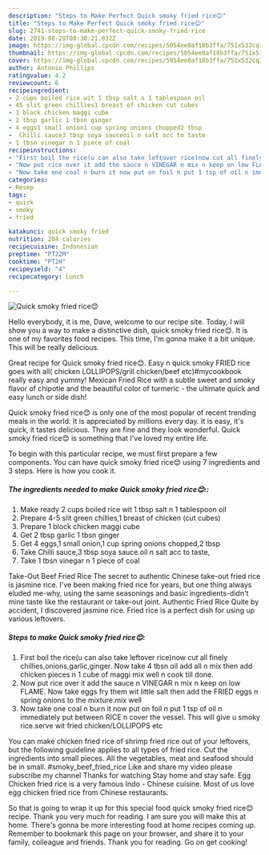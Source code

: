 ```yaml
---
description: "Steps to Make Perfect Quick smoky fried rice😊"
title: "Steps to Make Perfect Quick smoky fried rice😊"
slug: 2741-steps-to-make-perfect-quick-smoky-fried-rice
date: 2019-08-28T08:30:21.032Z
image: https://img-global.cpcdn.com/recipes/5054ee0af18b3ffa/751x532cq70/quick-smoky-fried-rice😊-recipe-main-photo.jpg
thumbnail: https://img-global.cpcdn.com/recipes/5054ee0af18b3ffa/751x532cq70/quick-smoky-fried-rice😊-recipe-main-photo.jpg
cover: https://img-global.cpcdn.com/recipes/5054ee0af18b3ffa/751x532cq70/quick-smoky-fried-rice😊-recipe-main-photo.jpg
author: Antonio Phillips
ratingvalue: 4.2
reviewcount: 6
recipeingredient:
- 2 cups boiled rice wit 1 tbsp salt n 1 tablespoon oil
- 45 slit green chillies1 breast of chicken cut cubes
- 1 block chicken maggi cube
- 2 tbsp garlic 1 tbsn ginger
- 4 eggs1 small onion1 cup spring onions chopped2 tbsp
-  Chilli sauce3 tbsp soya sauceoil n salt acc to taste
- 1 tbsn vinegar n 1 piece of coal
recipeinstructions:
- "First boil the rice(u can also take leftover rice)now cut all finely chillies,onions,garlic,ginger. Now take 4 tbsn oil add all n mix then add chicken pieces n 1 cube of maggi mix well n cook till done."
- "Now put rice over it add the sauce n VINEGAR n mix n keep on low FLAME. Now take eggs fry them wit little salt then add the FRIED eggs n spring onions to the mixture.mix well"
- "Now take one coal n burn it now put on foil n put 1 tsp of oil n immediately put between RICE n cover the vessel. This will give u smoky rice.serve wit fried chicken/LOLLIPOPS etc"
categories:
- Resep
tags:
- quick
- smoky
- fried

katakunci: quick smoky fried
nutrition: 204 calories
recipecuisine: Indonesian
preptime: "PT22M"
cooktime: "PT2H"
recipeyield: "4"
recipecategory: Lunch

---
```



![Quick smoky fried rice😊](https://img-global.cpcdn.com/recipes/5054ee0af18b3ffa/751x532cq70/quick-smoky-fried-rice😊-recipe-main-photo.jpg)

Hello everybody, it is me, Dave, welcome to our recipe site. Today, I will show you a way to make a distinctive dish, quick smoky fried rice😊. It is one of my favorites food recipes. This time, I'm gonna make it a bit unique. This will be really delicious.

Great recipe for Quick smoky fried rice😊. Easy n quick smoky FRIED rice goes with all( chicken LOLLIPOPS/grill chicken/beef etc)#mycookbook really easy and yummy! Mexican Fried Rice with a subtle sweet and smoky flavor of chipotle and the beautiful color of turmeric - the ultimate quick and easy lunch or side dish!

Quick smoky fried rice😊 is only one of the most popular of recent trending meals in the world. It is appreciated by millions every day. It is easy, it's quick, it tastes delicious. They are fine and they look wonderful. Quick smoky fried rice😊 is something that I've loved my entire life.


To begin with this particular recipe, we must first prepare a few components. You can have quick smoky fried rice😊 using 7 ingredients and 3 steps. Here is how you cook it.

##### The ingredients needed to make Quick smoky fried rice😊::

1. Make ready 2 cups boiled rice wit 1 tbsp salt n 1 tablespoon oil
1. Prepare 4-5 slit green chillies,1 breast of chicken (cut cubes)
1. Prepare 1 block chicken maggi cube
1. Get 2 tbsp garlic 1 tbsn ginger
1. Get 4 eggs,1 small onion,1 cup spring onions chopped,2 tbsp
1. Take  Chilli sauce,3 tbsp soya sauce.oil n salt acc to taste,
1. Take 1 tbsn vinegar n 1 piece of coal


Take-Out Beef Fried Rice The secret to authentic Chinese take-out fried rice is jasmine rice. I&#39;ve been making fried rice for years, but one thing always eluded me-why, using the same seasonings and basic ingredients-didn&#39;t mine taste like the restaurant or take-out joint. Authentic Fried Rice Quite by accident, I discovered jasmine rice. Fried rice is a perfect dish for using up various leftovers. 

##### Steps to make Quick smoky fried rice😊:

1. First boil the rice(u can also take leftover rice)now cut all finely chillies,onions,garlic,ginger. Now take 4 tbsn oil add all n mix then add chicken pieces n 1 cube of maggi mix well n cook till done.
1. Now put rice over it add the sauce n VINEGAR n mix n keep on low FLAME. Now take eggs fry them wit little salt then add the FRIED eggs n spring onions to the mixture.mix well
1. Now take one coal n burn it now put on foil n put 1 tsp of oil n immediately put between RICE n cover the vessel. This will give u smoky rice.serve wit fried chicken/LOLLIPOPS etc


You can make chicken fried rice of shrimp fried rice out of your leftovers, but the following guideline applies to all types of fried rice. Cut the ingredients into small pieces. All the vegetables, meat and seafood should be in small. #smoky_beef_fried_rice Like and share my video please subscribe my channel Thanks for watching Stay home and stay safe. Egg Chicken fried rice is a very famous Indo - Chinese cuisine. Most of us love egg chicken fried rice from Chinese restaurants. 

So that is going to wrap it up for this special food quick smoky fried rice😊 recipe. Thank you very much for reading. I am sure you will make this at home. There's gonna be more interesting food at home recipes coming up. Remember to bookmark this page on your browser, and share it to your family, colleague and friends. Thank you for reading. Go on get cooking!
